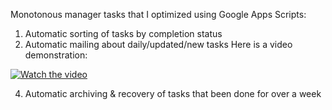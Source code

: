 Monotonous manager tasks that I optimized using Google Apps Scripts:
1) Automatic sorting of tasks by  completion status
2) Automatic mailing about daily/updated/new tasks
Here is a video demonstration: 

[![Watch the video](https://img.youtube.com/vi/v5dCOnfoW40/0.jpg)](https://www.youtube.com/watch?v=v5dCOnfoW40)

4) Automatic archiving & recovery of tasks that been done for over a week
